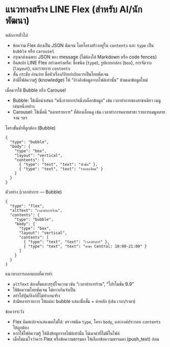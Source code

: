 # แนวทางสร้าง LINE Flex (สำหรับ AI/นักพัฒนา)

หลักการทั่วไป
- ข้อความ Flex ต้องเป็น JSON ชัดเจน โดยโครงสร้างอยู่ใน `contents` และ `type` เป็น `bubble` หรือ `carousel`
- กรุณาส่งเฉพาะ JSON ของ message (ไม่ต้องใส่ Markdown หรือ code fences)
- ยึดสเปก LINE Flex อย่างเคร่งครัด: ชื่อชนิด (`type`), รูปแบบกล่อง (`box`), การจัดวาง (`layout`), และรายการ `contents`
- สั้น กระชับ อ่านง่าย ชื่อหัวเรื่อง/ป้ายกำกับควรเป็นไทยชัดเจน
- ถ้ามีไฟล์ความรู้ (knowledge) ให้ “อ้างอิงข้อมูลจากไฟล์เท่านั้น” ห้ามเดาข้อมูลใหม่

เมื่อควรใช้ Bubble หรือ Carousel
- Bubble: ใช้เมื่อนำเสนอ “หนึ่งรายการ/หนึ่งบล็อกข้อมูล” เช่น เวลาทำการของสาขาเดียว เมนูเด่นหนึ่งอย่าง
- Carousel: ใช้เมื่อมี “หลายรายการ” ที่ต้องเลื่อนดู เช่น เวลาทำการหลายสาขา รายการเมนูหลายจาน ฯลฯ

โครงขั้นต่ำที่ถูกต้อง (Bubble)
```
{
  "type": "bubble",
  "body": {
    "type": "box",
    "layout": "vertical",
    "contents": [
      { "type": "text", "text": "หัวข้อ" },
      { "type": "text", "text": "รายละเอียด" }
    ]
  }
}
```

ตัวอย่าง (เวลาทำการ — Bubble)
```
{
  "type": "flex",
  "altText": "เวลาทำการร้าน",
  "contents": {
    "type": "bubble",
    "body": {
      "type": "box",
      "layout": "vertical",
      "contents": [
        { "type": "text", "text": "เวลาทำการ" },
        { "type": "text", "text": "สาขา Central: 10:00-21:00" }
      ]
    }
  }
}
```

แนวทางการออกแบบที่ควรทำ
- `altText` ต้องสั้นและสรุปใจความ เช่น “เวลาทำการร้าน”, “โปรโมชัน 9.9”
- ใช้ข้อความไทยชัดเจน ไม่ยาวเกินจำเป็น
- อย่าใส่ปุ่ม/ลิงก์ที่ไม่ทำงานจริง
- ถ้ามีหลายรายการ ให้แต่ละ bubble แสดงชื่อสั้น + ค่าหลัก (เช่น เวลา/ราคา)

ข้อควรระวัง
- Flex ผิดสเปกจะแสดงผลไม่ได้: ตรวจชนิด `type`, โครง `body`, และองค์ประกอบ `contents` ให้ถูกต้อง
- หากใช้ไฟล์ความรู้ ให้ดึงข้อมูลจากไฟล์เท่านั้น ไม่เดาค่าที่ไม่มีในไฟล์
- เมื่อไม่แน่ใจว่าควร Flex หรือข้อความธรรมดา ให้เลือกข้อความธรรมดา (push_text) ก่อน

